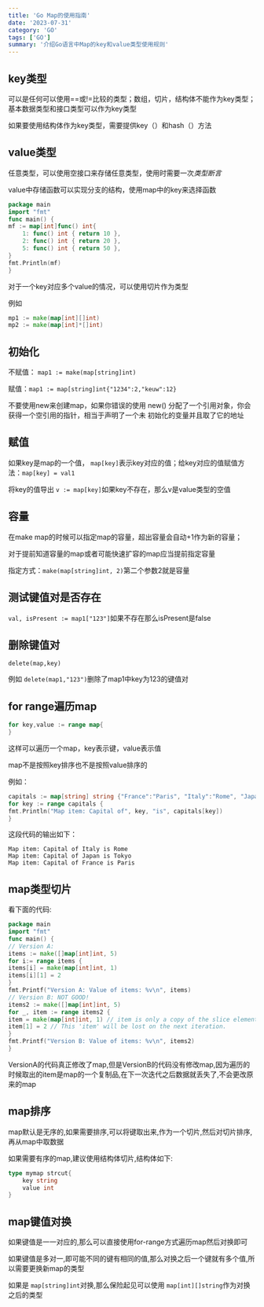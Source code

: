 ```yaml
---
title: 'Go Map的使用指南'
date: '2023-07-31'
category: 'GO'
tags: ['GO']
summary: '介绍Go语言中Map的key和value类型使用规则'
---
```


## key类型

可以是任何可以使用==或!=比较的类型；数组，切片，结构体不能作为key类型；基本数据类型和接口类型可以作为key类型

如果要使用结构体作为key类型，需要提供key（）和hash（）方法

## value类型

任意类型，可以使用空接口来存储任意类型，使用时需要一次*类型断言*

value中存储函数可以实现分支的结构，使用map中的key来选择函数

```go
package main
import "fmt"
func main() {
mf := map[int]func() int{
	1: func() int { return 10 },
	2: func() int { return 20 },
	5: func() int { return 50 },
}
fmt.Println(mf)
}
```

对于一个key对应多个value的情况，可以使用切片作为类型

例如

```go
mp1 := make(map[int][]int)
mp2 := make(map[int]*[]int)
```



## 初始化

不赋值： `map1 := make(map[string]int)`

赋值：`map1 := map[string]int{"1234":2,"keuw":12}`

不要使用new来创建map，如果你错误的使用 new() 分配了一个引用对象，你会获得一个空引用的指针，相当于声明了一个未
初始化的变量并且取了它的地址

## 赋值

如果key是map的一个值， `map[key]`表示key对应的值；给key对应的值赋值方法：`map[key] = val1`

将key的值导出 `v := map[key]`如果key不存在，那么v是value类型的空值

## 容量

在make map的时候可以指定map的容量，超出容量会自动+1作为新的容量；

对于提前知道容量的map或者可能快速扩容的map应当提前指定容量

指定方式：`make(map[string]int, 2)`第二个参数2就是容量


## 测试键值对是否存在

`val, isPresent := map1["123"]`如果不存在那么isPresent是false


## 删除键值对

`delete(map,key)`

例如 `delete(map1,"123")`删除了map1中key为123的键值对


## for range遍历map

```go
for key,value := range map{
}
```

这样可以遍历一个map，key表示键，value表示值

map不是按照key排序也不是按照value排序的

例如：

```go
capitals := map[string] string {"France":"Paris", "Italy":"Rome", "Japan":"Tokyo" }
for key := range capitals {
fmt.Println("Map item: Capital of", key, "is", capitals[key])
}

```

这段代码的输出如下：

```plaintext
Map item: Capital of Italy is Rome
Map item: Capital of Japan is Tokyo
Map item: Capital of France is Paris
```


## map类型切片

看下面的代码:

```go
package main
import "fmt"
func main() {
// Version A:
items := make([]map[int]int, 5)
for i:= range items {
items[i] = make(map[int]int, 1)
items[i][1] = 2
}
fmt.Printf("Version A: Value of items: %v\n", items)
// Version B: NOT GOOD!
items2 := make([]map[int]int, 5)
for _, item := range items2 {
item = make(map[int]int, 1) // item is only a copy of the slice element.
item[1] = 2 // This 'item' will be lost on the next iteration.
}
fmt.Printf("Version B: Value of items: %v\n", items2)
}

```

VersionA的代码真正修改了map,但是VersionB的代码没有修改map,因为遍历的时候取出的item是map的一个复制品,在下一次迭代之后数据就丢失了,不会更改原来的map


## map排序

map默认是无序的,如果需要排序,可以将键取出来,作为一个切片,然后对切片排序,再从map中取数据

如果需要有序的map,建议使用结构体切片,结构体如下:

```go
type mymap strcut{
	key string
	value int
}
```


## map键值对换

如果键值是一一对应的,那么可以直接使用for-range方式遍历map然后对换即可

如果键值是多对一,即可能不同的键有相同的值,那么对换之后一个键就有多个值,所以需要更换新map的类型

如果是 `map[string]int`对换,那么保险起见可以使用 `map[int][]string`作为对换之后的类型

